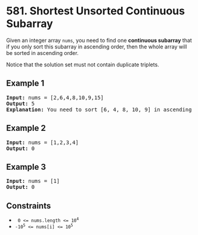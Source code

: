 # 581. Shortest Unsorted Continuous Subarray

Given an integer array <code>nums</code>, you need to find one **continuous subarray** that if you only sort this subarray in ascending order, then the whole array will be sorted in ascending order.

Notice that the solution set must not contain duplicate triplets.

## Example 1

<pre>
<b>Input:</b> nums = [2,6,4,8,10,9,15]
<b>Output:</b> 5
<b>Explanation:</b> You need to sort [6, 4, 8, 10, 9] in ascending order to make the whole array sorted in ascending order.
</pre>

## Example 2

<pre>
<b>Input:</b> nums = [1,2,3,4]
<b>Output:</b> 0
</pre>

## Example 3

<pre>
<b>Input:</b> nums = [1]
<b>Output:</b> 0
</pre>

## Constraints

- <code> 0 <= nums.length <= 10<sup>4</sup> </code>
- <code>-10<sup>5</sup> <= nums[i] <= 10<sup>5</sup></code>
